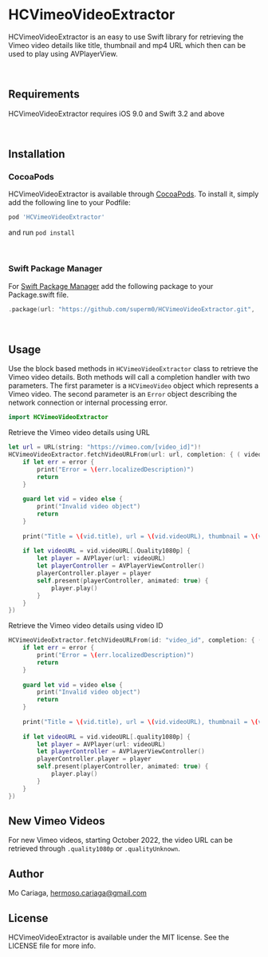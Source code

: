 

# HCVimeoVideoExtractor

HCVimeoVideoExtractor is an easy to use Swift library for retrieving the Vimeo video details like title, thumbnail and mp4 URL which then can be used to play using AVPlayerView.

<br>

## Requirements

HCVimeoVideoExtractor requires iOS 9.0 and Swift 3.2 and above

<br>

## Installation


### CocoaPods

HCVimeoVideoExtractor is available through [CocoaPods](http://cocoapods.org). To install
it, simply add the following line to your Podfile:

```ruby
pod 'HCVimeoVideoExtractor'
```

and run `pod install`


<br>

### Swift Package Manager
For [Swift Package Manager](https://swift.org/package-manager/) add the following package to your Package.swift file. 

```swift
.package(url: "https://github.com/superm0/HCVimeoVideoExtractor.git", .upToNextMajor(from: "0.0.5")),
```

<br>

## Usage

Use the block based methods in `HCVimeoVideoExtractor` class to retrieve the Vimeo video details. Both methods will call a completion handler with two parameters. The first parameter is a `HCVimeoVideo` object which represents a Vimeo video. The second parameter is an `Error` object describing the network connection or internal processing error. 

```swift
import HCVimeoVideoExtractor
```

Retrieve the Vimeo video details using URL

```swift
let url = URL(string: "https://vimeo.com/[video_id]")!
HCVimeoVideoExtractor.fetchVideoURLFrom(url: url, completion: { ( video:HCVimeoVideo?, error:Error?) -> Void in                
    if let err = error {                    
        print("Error = \(err.localizedDescription)")                    
        return
    }
    
    guard let vid = video else {
        print("Invalid video object")
        return
    }
    
    print("Title = \(vid.title), url = \(vid.videoURL), thumbnail = \(vid.thumbnailURL)")
        
    if let videoURL = vid.videoURL[.Quality1080p] {
        let player = AVPlayer(url: videoURL)
        let playerController = AVPlayerViewController()
        playerController.player = player
        self.present(playerController, animated: true) {
            player.play()
        }
    }                            
})
```
Retrieve the Vimeo video details using video ID
```swift
HCVimeoVideoExtractor.fetchVideoURLFrom(id: "video_id", completion: { ( video:HCVimeoVideo?, error:Error?) -> Void in
    if let err = error {
        print("Error = \(err.localizedDescription)")
        return
    }
    
    guard let vid = video else {
        print("Invalid video object")
        return
    }
    
    print("Title = \(vid.title), url = \(vid.videoURL), thumbnail = \(vid.thumbnailURL)")
    
    if let videoURL = vid.videoURL[.quality1080p] {
        let player = AVPlayer(url: videoURL)
        let playerController = AVPlayerViewController()
        playerController.player = player
        self.present(playerController, animated: true) {
            player.play()
        }
    }
})
```

## New Vimeo Videos
For new Vimeo videos, starting October 2022, the video URL can be retrieved through ```.quality1080p``` or ```.qualityUnknown```.

## Author

Mo Cariaga, hermoso.cariaga@gmail.com

## License

HCVimeoVideoExtractor is available under the MIT license. See the LICENSE file for more info.
